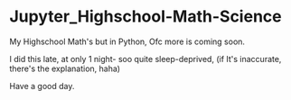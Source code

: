 # Jupyter_Highschool-Math-Science
My Highschool Math's but in Python, Ofc more is coming soon.

I did this late, at only 1 night- soo quite sleep-deprived, (if It's inaccurate, there's the explanation, haha)

Have a good day.
